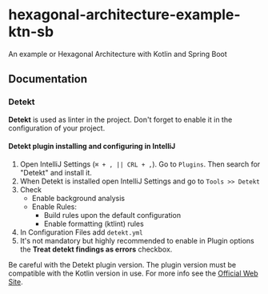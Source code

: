 # hexagonal-architecture-example-ktn-sb
An example or Hexagonal Architecture with Kotlin and Spring Boot

## Documentation

### Detekt
**Detekt** is used as linter in the project. Don't forget to enable it in the configuration of your project.

#### Detekt plugin installing and configuring in IntelliJ
1. Open IntelliJ Settings (``⌘ + , || CRL + ,``). Go to ``Plugins``. Then search for "Detekt" and install it.
2. When Detekt is installed open IntelliJ Settings and go to ``Tools >> Detekt``
3. Check
    - Enable background analysis
    - Enable Rules:
        - Build rules upon the default configuration
        -  Enable formatting (ktlint) rules
4. In Configuration Files add ``detekt.yml``
5. It's not mandatory but highly recommended to enable in Plugin options the **Treat detekt findings as errors**
   checkbox.

Be careful with the Detekt plugin version. The plugin version must be compatible with the Kotlin version in use. For
more info see the [Official Web Site](https://detekt.dev/docs/introduction/compatibility/).
